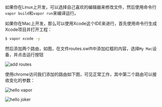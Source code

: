 如果你在Linux上开发，可以选择自己喜欢的编辑器来修改文件，然后使用命令行`vapor build`和`vapor run`来编译运行。

如果你在Mac上开发，那么可以使用Xcode这个IDE来进行，首先使用命令行生成Xcode项目并打开工程：

``` bash
$ vapor xcode -y
```
然后添加两个路由，如图，在文件routes.swift中添加红框的内容，选择`My Mac`设备，并点击运行按钮

![add routes](/assets/add-routes.png)

使用chrome访问我们添加的路由如下图，可见正常工作，其中第二个路由可以接收变化的参数：

![hello vapor](/assets/hello-vapor.png)

![hello joker](/assets/hello-joker.png)